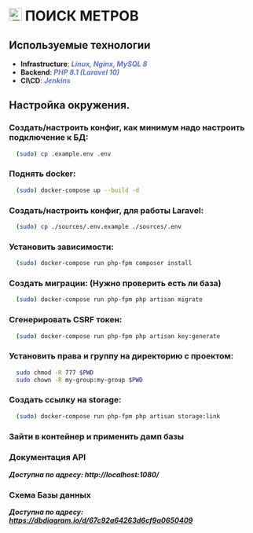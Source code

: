 # **<img src="https://avatars.githubusercontent.com/u/180920011?s=200&v=4" alt="Логотип" width="26" /> ПОИСК МЕТРОВ**


## Используемые технологии

- **Infrastructure**: ***<span style="color: #6074d5;">Linux, Nginx, MySQL 8</span>***
- **Backend**: ***<span style="color: #6074d5;">PHP 8.1 (Laravel 10)</span>***
- **CI\CD**: ***<span style="color: #6074d5;">Jenkins</span>***

## Настройка окружения.
### Создать/настроить конфиг, как минимум надо настроить подключение к БД:
```bash
  (sudo) cp .example.env .env
```

### Поднять docker:
```bash
  (sudo) docker-compose up --build -d
```

### Создать/настроить конфиг, для работы Laravel:
```bash
  (sudo) cp ./sources/.env.example ./sources/.env
```

### Установить зависимости:
```bash
  (sudo) docker-compose run php-fpm composer install
```

### Создать миграции: (Нужно проверить есть ли база)
```bash
  (sudo) docker-compose run php-fpm php artisan migrate
```

### Сгенерировать CSRF токен:
```bash
  (sudo) docker-compose run php-fpm php artisan key:generate
```

### Установить права и группу на директорию с проектом:
```bash
  sudo chmod -R 777 $PWD
  sudo chown -R my-group:my-group $PWD
```

### Создать ссылку на storage:
```bash
  (sudo) docker-compose run php-fpm php artisan storage:link
```

### Зайти в контейнер и применить дамп базы

### Документация API
***Доступна по адресу: http://localhost:1080/***

### Схема Базы данных
***Доступна по адресу: https://dbdiagram.io/d/67c92a64263d6cf9a0650409***
